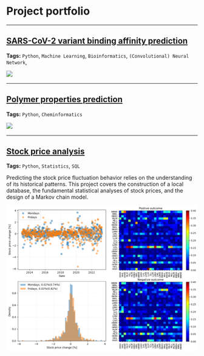 # Project portfolio

---
## [SARS-CoV-2 variant binding affinity prediction](/sample_page)

**Tags:** `Python`, `Machine Learning`, `Bioinformatics`, `(Convolutional) Neural Network`,

<img src="images/dummy_thumbnail.jpg?raw=true"/>

---
## [Polymer properties prediction](/pdf/sample_presentation.pdf)

**Tags:** `Python`, `Cheminformatics`

<img src="images/dummy_thumbnail.jpg?raw=true"/>

---

## [Stock price analysis](../projects/stock-price-analysis)

**Tags:** `Python`, `Statistics`, `SQL`

Predicting the stock price fluctuation behavior relies on the understanding of its historical patterns. This project covers the construction of a local database, the fundamental statistical analyses of stock prices, and the design of a Markov chain model.
 
<img src="images/stock-price-toc.png?raw=true"/>

